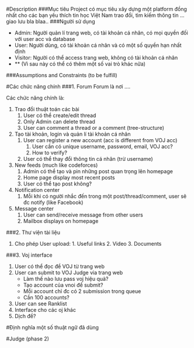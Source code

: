 #Description
###Mục tiêu
Project có mục tiêu xây dựng một platform đồng nhất cho các bạn  yêu thích tin học Việt Nam trao đổi, tìm kiếm thông tin ... giao lưu bla blaa..
###Người sử dụng

- Admin: Người quản lí trang web, có tài khoản cá nhân, có mọi quyền đối với user acc và database
- User: Người dùng, có tài khoản cá nhân và có một số quyền hạn nhất định
- Visitor: Người có thể access trang web, không có tài khoản cá nhân
- ** (Vì sau này có thể có thêm một số vai trò khác nữa)

###Assumptions and Constraints
(to be fulfill)

#Các chức năng chính
###1. Forum 
Forum là nơi ....

Các chức năng chính là:

1. Trao đổi thuật toán các bài
    1. User có thể create/edit thread
    2. Only Admin can delete thread
    2. User can comment a thread or a comment (tree-structure)
2. Tạo tài khoản, login và quản lí tài khoản cá nhân
    1. User can register a new account (acc is different from VOJ acc)
        1. User cần có unique username, password, email, VOJ acc?
        2. How to verify?
    2. User có thể thay đổi thông tin cá nhân (trừ username)
3. New feeds (much like codeforces)
    1. Admin có thể tạo và pin những post quan trọng lên homepage
    2. Home page display most recent posts 
    3. User có thể tạo post không?
4. Notification center
    1. Mỗi khi có người nhắc đến trong một post/thread/comment, user sẽ đc notify (like Facebook)
3. Message center
    1. User can send/receive message from other users
    2. Mailbox displays on homepage

###2. Thư viện tài liệu
  1. Cho phép User upload:
    1. Useful links
    2. Video
    3. Documents

###3. Voj interface
1. User có thể đọc đề  VOJ từ trang web
2. User can submit to VOJ Judge via trang web
    - Làm thế nào lưu pass voj hiệu quả?
    - Tạo account của vnoi để submit?
    - Mỗi account chỉ đc có 2 submission trong queue
    - Cần 100 accounts?
3. User can see Ranklist
4. Interface cho các oj khác
5. Dịch đề?

#Định nghĩa một số thuật ngữ đã dùng

#Judge (phase 2)

